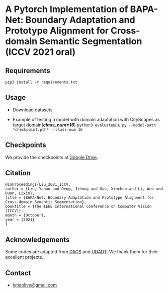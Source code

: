 # A Pytorch Implementation of BAPA-Net: Boundary Adaptation and Prototype Alignment for Cross-domain Semantic Segmentation (ICCV 2021 oral)

## Requirements
`pip3 install -r requirements.txt`


## Usage

- Download datasets

- Example of testing a model with domain adaptation with CityScapes as target domain(***class_num=16***)
    `python3 evaluateUDA.py --model-path *checkpoint.pth* --class-num 16`

## Checkpoints

We provide the checkpoints at [Google Drive](https://drive.google.com/drive/folders/1d6guGc5gw6jrkxNJ25NPzx2fgH4LK4Ox?usp=sharing).

## Citation
```
@InProceedings{Liu_2021_ICCV,
author = {Liu, Yahao and Deng, Jihong and Gao, Xinchen and Li, Wen and Duan, Lixin},
title = {BAPA-Net: Boundary Adaptation and Prototype Alignment for Cross-domain Semantic Segmentation},
booktitle = {The IEEE International Conference on Computer Vision (ICCV)},
month = {October},
year = {2021}
}
```
## Acknowledgements
Some codes are adapted from [DACS](https://github.com/vikolss/DACS) and [UDADT](https://github.com/SHI-Labs/Unsupervised-Domain-Adaptation-with-Differential-Treatment). We thank them for their excellent projects.

## Contact
- lyhaolive@gmail.com